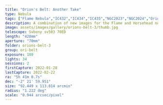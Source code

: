 ```yaml
---
title: "Orion's Belt: Another Take"
type: Nebula
tags: ["Flame Nebula","IC432","IC434","IC435","NGC2023","NGC2024","Orion B","The star Alnitak (ζOri)","The star σOri"]
description: A combination of new images for the Flame and Horsehead nebulae.
image: assets/images/gallery/orions-belt-3/thumb.jpg
telescope: Svbony sv503 70ED
length: "420mm"
aperture: "70mm"
folder: orions-belt-3
group: ori-belt
exposure: 180
lights: 34
sessions: 2
firstCapture: 2022-01-28 
lastCapture: 2022-02-22
ra: "5h 41m 0.7s"
dec: "-2° 21' 59.951"
size: "92.449 x 113.814 arcmin"
radius: "1.222 deg"
scale: "0.944 arcsec/pixel"
---
```

